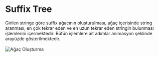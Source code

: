 # Suffix Tree
Girilen stringe göre suffix ağacının oluşturulması, ağaç içerisinde string aranması, en çok tekrar eden ve en uzun tekrar eden stringin bulunması işlemlerini içermektedir. Bütün işlemlere ait adımlar animasyon şeklinde arayüzde gösterilmektedir.</br></br> 
![Ağaç Oluşturma](https://user-images.githubusercontent.com/47196852/52088506-1a315c80-25bd-11e9-834d-facc00c6515b.gif)
